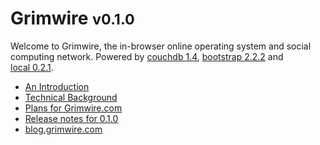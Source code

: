 <h1>Grimwire <small>v0.1.0</small></h1>
Welcome to Grimwire, the in-browser online operating system and social computing network.
Powered by <a target="_top" href="http://couchdb.apache.org">couchdb&nbsp;1.4</a>,
<a target="_top" href="http://twitter.github.com/bootstrap">bootstrap&nbsp;2.2.2</a>
and <a target="_top" href="/local/">local&nbsp;0.2.1</a>.

 - <a href="httpl://v1.pfraze.markdown.convert.app/?url=/grim/doc/intro.md" target="-below">An Introduction</a>
 - <a href="httpl://v1.pfraze.markdown.convert.app/?url=/grim/doc/background.md" target="-below">Technical Background</a>
 - <a href="httpl://v1.pfraze.markdown.convert.app/?url=/grim/doc/plans.md" target="-below">Plans for Grimwire.com</a>
 - <a href="httpl://v1.pfraze.markdown.convert.app/?url=httpl%3A%2F%2Fv1.pfraze.keyp.util.app%3Furl%3Dhttps%3A%2F%2Fapi.github.com%2Fgists%2F5024177%26path%3Dfiles-gistfile1.md-content%26separator%3D-" target="-below">Release notes for 0.1.0</a>
 - <a href="http://blog.grimwire.com" target="_top">blog.grimwire.com</a>